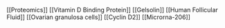 [[Proteomics]]
[[Vitamin D Binding Protein]]
[[Gelsolin]]
[[Human Follicular Fluid]]
[[Ovarian granulosa cells]]
[[Cyclin D2]]
[[Microrna-206]]
